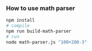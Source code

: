 ### How to use math parser

```bash
npm install
# compile
npm run build-math-parser
# run
node math-parser.js "100+200-3"
```
